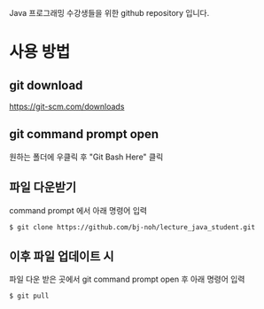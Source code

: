 Java 프로그래밍 수강생들을 위한 github repository 입니다.

# 사용 방법

## git download
https://git-scm.com/downloads

## git command prompt open
원하는 폴더에 우클릭 후 "Git Bash Here" 클릭

## 파일 다운받기
command prompt 에서 아래 명령어 입력  
```
$ git clone https://github.com/bj-noh/lecture_java_student.git
```

## 이후 파일 업데이트 시
파일 다운 받은 곳에서 git command prompt open 후 아래 명령어 입력
```
$ git pull
```
